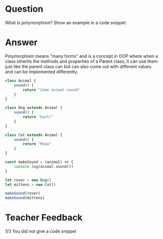 # Question
What is polymorphism? Show an example in a code snippet.

# Answer
Polymorphism means "many forms" and is a concept in OOP where when a class inherits the methods and properties of a Parent class, it can use them just like the parent class can but can also come out with different values and can be implemented differently.
```js
class Animal {
    sound() {
        return "Some animal sound"
    }
}

class Dog extends Animal {
    sound() {
        return "bark!"
    }
}

class Cat extends Animal {
    sound() {
        return "Meow"
    }
}

const makeSound = (animal) => {
    console.log(animal.sound())
}

let rover = new Dog()
let mittens = new Cat()

makeSound(rover)
makeSound(mittens)
```

# Teacher Feedback
1/3 
You did not give a code snippet
